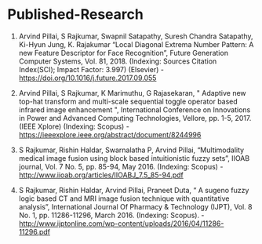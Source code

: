 # Published-Research

1. Arvind Pillai, S Rajkumar, Swapnil Satapathy, Suresh Chandra Satapathy, Ki-Hyun Jung, K. Rajakumar  “Local Diagonal Extrema Number Pattern: A new Feature Descriptor for Face Recognition”, Future Generation Computer Systems, Vol. 81, 2018. (Indexing: Sources Citation Index(SCI); Impact Factor: 3.997) (Elsevier) - https://doi.org/10.1016/j.future.2017.09.055

2. Arvind Pillai, S Rajkumar, K Marimuthu, G Rajasekaran, " Adaptive new top-hat transform and multi-scale sequential toggle operator based infrared image enhancement ", International Conference on Innovations in Power and Advanced Computing Technologies, Vellore, pp. 1-5, 2017. (IEEE Xplore) (Indexing: Scopus) - https://ieeexplore.ieee.org/abstract/document/8244996

3. S Rajkumar, Rishin Haldar, Swarnalatha P, Arvind Pillai, “Multimodality medical image fusion using block based intuitionistic fuzzy sets”, IIOAB journal, Vol. 7 No. 5, pp. 85-94, May 2016. (Indexing: Scopus) - http://www.iioab.org/articles/IIOABJ_7.5_85-94.pdf

4. S Rajkumar, Rishin Haldar, Arvind Pillai, Praneet Duta, “ A sugeno fuzzy logic based CT and MRI image fusion technique with quantitative analysis”, International Journal Of Pharmacy & Technology (IJPT), Vol. 8 No. 1, pp. 11286-11296, March 2016.  (Indexing: Scopus). - http://www.ijptonline.com/wp-content/uploads/2016/04/11286-11296.pdf
